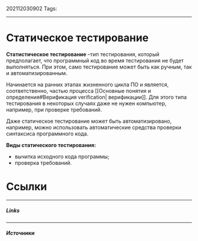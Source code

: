 202112030902
Tags:
___
# Статическое тестирование
**Статистическое тестирование** –тип тестирования, который предполагает, что программный код во время тестирования не будет выполняться. При этом, само тестирование может быть как ручным, так и автоматизированным.

 Начинается на ранних этапах жизненного цикла ПО и является, соответственно, частью процесса [[Основные понятия и определения#Верификация verification| верификации]]. Для этого типа тестирования в некоторых случаях даже не нужен компьютер, например, при проверке требований.

Даже статическое тестирование может быть автоматизировано, например, можно использовать автоматические средства проверки синтаксиса программного кода.

**Виды статического тестирования:**
-   вычитка исходного кода программы;
-   проверка требований.


# Ссылки
___
##### Links


---
##### Источники
